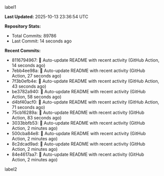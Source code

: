 
label1 
<!-- ACTIVITY_START -->
**Last Updated:** 2025-10-13 23:36:54 UTC

**Repository Stats:**
- Total Commits: 89786
- Last Commit: 14 seconds ago

**Recent Commits:**
- 8116794967: 🤖 Auto-update README with recent activity (GitHub Action, 14 seconds ago)
- 7ebb4ee98a: 🤖 Auto-update README with recent activity (GitHub Action, 27 seconds ago)
- 7f3b0efb4e: 🤖 Auto-update README with recent activity (GitHub Action, 43 seconds ago)
- be3782a940: 🤖 Auto-update README with recent activity (GitHub Action, 58 seconds ago)
- d4bf40acf0: 🤖 Auto-update README with recent activity (GitHub Action, 71 seconds ago)
- 75cb16289a: 🤖 Auto-update README with recent activity (GitHub Action, 83 seconds ago)
- 3033bbfb53: 🤖 Auto-update README with recent activity (GitHub Action, 2 minutes ago)
- 500cba84e8: 🤖 Auto-update README with recent activity (GitHub Action, 2 minutes ago)
- 8c2dcad9ad: 🤖 Auto-update README with recent activity (GitHub Action, 2 minutes ago)
- 84e4617aa7: 🤖 Auto-update README with recent activity (GitHub Action, 2 minutes ago)
<!-- ACTIVITY_END -->

label2
